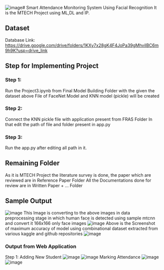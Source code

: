 ![image](https://github.com/thoratamey/SmartAttendanceMonitoringSystemUsingFacialRecognition/assets/88768050/f80934a1-a7bc-438d-944a-015ec31df754)# Smart Attendance Monitoring System Using Facial Recognition
It is the MTECH Project using ML,DL and IP.
## Dataset
Database Link: https://drive.google.com/drive/folders/1KXy7x28gK4F4JoPa39gMhvilBC6m9h9K?usp=drive_link
## Step for Implementing Project
### Step 1:
Run the Project3.ipynb from Final Model Building Folder with the given the dataset above
File of FaceNet Model and KNN model (pickle) will be created
### Step 2:
Connect the KNN pickle file with application present from FRAS Folder 
In that edit the path of file and folder present in app.py
### Step 3:
Run the app.py after editing all path in it.
## Remaining Folder
As it is MTECH Project the literature survey is done, the paper which are reviewed are in Reference Paper Folder
All the Documentations done for review are in Written Paper + ... Folder
## Sample Output
![image](https://github.com/thoratamey/SmartAttendanceMonitoringSystemUsingFacialRecognition/assets/88768050/5a150e3e-f776-4897-a43f-c4ec46831564)
This Image is converting to the above images in data preprocessing stage in which human face is detected using sample mtcnn and convert it 166x166 only face images
![image](https://github.com/thoratamey/SmartAttendanceMonitoringSystemUsingFacialRecognition/assets/88768050/02609bd8-70df-4018-b5ea-d1d63372b69e)
Above is the Screenshot of maximum accuracy of model using combinational dataset extracted from various kaggle and github repositories 
![image](https://github.com/thoratamey/SmartAttendanceMonitoringSystemUsingFacialRecognition/assets/88768050/022414fb-e8a5-4198-8dc5-68b12fd07f10)
### Output from Web Application
Step 1:
Adding New Student
![image](https://github.com/thoratamey/SmartAttendanceMonitoringSystemUsingFacialRecognition/assets/88768050/3eeffe51-efc9-44cc-b9d3-3aecae5a75a5)
![image](https://github.com/thoratamey/SmartAttendanceMonitoringSystemUsingFacialRecognition/assets/88768050/f5cf2c09-764f-4172-aad4-8fe0874c7a0a)
Marking Attendance
![image](https://github.com/thoratamey/SmartAttendanceMonitoringSystemUsingFacialRecognition/assets/88768050/0debb092-131a-4b1f-a007-f106ca5e4861)
![image](https://github.com/thoratamey/SmartAttendanceMonitoringSystemUsingFacialRecognition/assets/88768050/1ba7755d-2f1d-4a0a-8091-d0f987812661)
